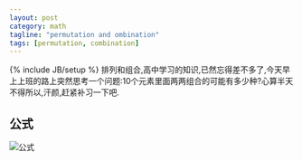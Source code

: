 ```yaml
---
layout: post
category: math
tagline: "permutation and ombination"
tags: [permutation, combination]
---
```

{% include JB/setup %}
排列和组合,高中学习的知识,已然忘得差不多了,今天早上上班的路上突然思考一个问题:10个元素里面两两组合的可能有多少种?心算半天不得所以,汗颜,赶紧补习一下吧.

## 公式
![公式](http://s.rogantian.com/img/permutation-ombination.jpg)
